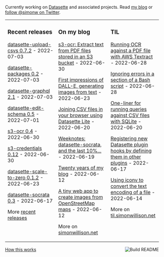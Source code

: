 Currently working on [Datasette](https://datasette.io/) and associated projects. Read [my blog](https://simonwillison.net/) or [follow @simonw on Twitter](https://twitter.com/simonw).

<table><tr><td valign="top" width="33%">

### Recent releases
<!-- recent_releases starts -->
[datasette-upload-csvs 0.7.2](https://github.com/simonw/datasette-upload-csvs/releases/tag/0.7.2) - 2022-07-03

[datasette-packages 0.2](https://github.com/simonw/datasette-packages/releases/tag/0.2) - 2022-07-03

[datasette-graphql 2.1](https://github.com/simonw/datasette-graphql/releases/tag/2.1) - 2022-07-03

[datasette-edit-schema 0.5](https://github.com/simonw/datasette-edit-schema/releases/tag/0.5) - 2022-07-01

[s3-ocr 0.4](https://github.com/simonw/s3-ocr/releases/tag/0.4) - 2022-06-30

[s3-credentials 0.12](https://github.com/simonw/s3-credentials/releases/tag/0.12) - 2022-06-30

[datasette-scale-to-zero 0.1.2](https://github.com/simonw/datasette-scale-to-zero/releases/tag/0.1.2) - 2022-06-23

[datasette-socrata 0.3](https://github.com/simonw/datasette-socrata/releases/tag/0.3) - 2022-06-17
<!-- recent_releases ends -->
More [recent releases](https://github.com/simonw/simonw/blob/main/releases.md)
</td><td valign="top" width="34%">

### On my blog
<!-- blog starts -->
[s3-ocr: Extract text from PDF files stored in an S3 bucket](http://simonwillison.net/2022/Jun/30/s3-ocr/) - 2022-06-30

[First impressions of DALL-E, generating images from text](http://simonwillison.net/2022/Jun/23/dall-e/) - 2022-06-23

[Joining CSV files in your browser using Datasette Lite](http://simonwillison.net/2022/Jun/20/datasette-lite-csvs/) - 2022-06-20

[Weeknotes: datasette-socrata, and the last 10%...](http://simonwillison.net/2022/Jun/19/weeknotes/) - 2022-06-19

[Twenty years of my blog](http://simonwillison.net/2022/Jun/12/twenty-years/) - 2022-06-12

[A tiny web app to create images from OpenStreetMap maps](http://simonwillison.net/2022/Jun/12/url-map/) - 2022-06-12
<!-- blog ends -->
More on [simonwillison.net](https://simonwillison.net/)
</td><td valign="top" width="33%">

### TIL
<!-- tils starts -->
[Running OCR against a PDF file with AWS Textract](https://til.simonwillison.net/aws/ocr-pdf-textract) - 2022-06-28

[Ignoring errors in a section of a Bash script](https://til.simonwillison.net/bash/ignore-errors) - 2022-06-28

[One-liner for running queries against CSV files with SQLite](https://til.simonwillison.net/sqlite/one-line-csv-operations) - 2022-06-20

[Registering new Datasette plugin hooks by defining them in other plugins](https://til.simonwillison.net/datasette/register-new-plugin-hooks) - 2022-06-17

[Using iconv to convert the text encoding of a file](https://til.simonwillison.net/linux/iconv) - 2022-06-14
<!-- tils ends -->
More on [til.simonwillison.net](https://til.simonwillison.net/)
</td></tr></table>

<a href="https://github.com/simonw/simonw/actions"><img src="https://github.com/simonw/simonw/workflows/Build%20README/badge.svg" align="right" alt="Build README"></a> <a href="https://simonwillison.net/2020/Jul/10/self-updating-profile-readme/">How this works</a>
